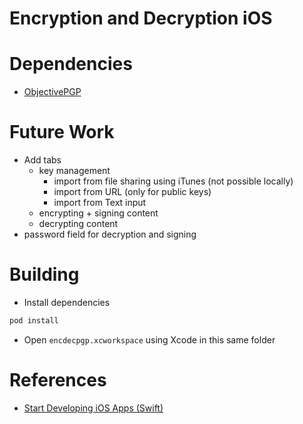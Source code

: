 # Encryption and Decryption iOS

# Dependencies

* [ObjectivePGP](https://github.com/krzyzanowskim/ObjectivePGP) 


# Future Work

* Add tabs
  * key management
    * import from file sharing using iTunes (not possible locally)
    * import from URL (only for public keys)
    * import from Text input
  * encrypting + signing content
  * decrypting content
* password field for decryption and signing

# Building

* Install dependencies
```bash
pod install
```
* Open `encdecpgp.xcworkspace` using Xcode in this same folder


# References

* [Start Developing iOS Apps (Swift)](https://developer.apple.com/library/content/referencelibrary/GettingStarted/DevelopiOSAppsSwift/)

